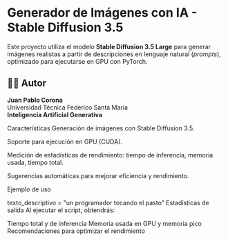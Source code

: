 # Generador de Imágenes con IA - Stable Diffusion 3.5

Este proyecto utiliza el modelo **Stable Diffusion 3.5 Large** para generar imágenes realistas a partir de descripciones en lenguaje natural (*prompts*), optimizado para ejecutarse en GPU con PyTorch.


## 👨‍💻 Autor

**Juan Pablo Corona**  
Universidad Técnica Federico Santa María  
**Inteligencia Artificial Generativa**

Características
Generación de imágenes con Stable Diffusion 3.5.

Soporte para ejecución en GPU (CUDA).

Medición de estadísticas de rendimiento: tiempo de inferencia, memoria usada, tiempo total.

Sugerencias automáticas para mejorar eficiencia y rendimiento.

Ejemplo de uso

texto_descriptivo = "un programador tocando el pasto"
Estadísticas de salida
Al ejecutar el script, obtendrás:

Tiempo total y de inferencia
Memoria usada en GPU y memoria pico
Recomendaciones para optimizar el rendimiento

